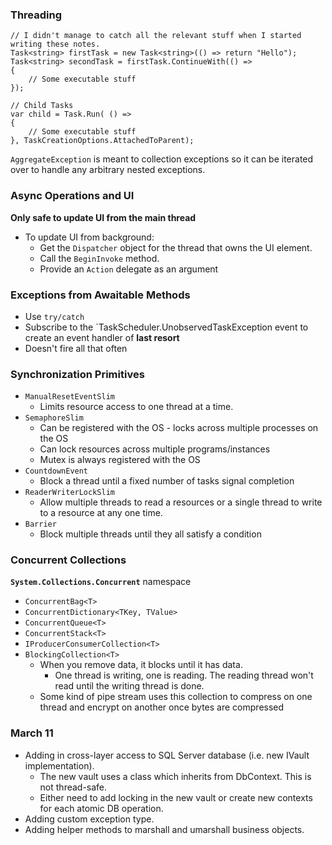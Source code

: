 ﻿### Threading

```
// I didn't manage to catch all the relevant stuff when I started writing these notes.
Task<string> firstTask = new Task<string>(() => return "Hello");
Task<string> secondTask = firstTask.ContinueWith(() =>
{
    // Some executable stuff
});

// Child Tasks
var child = Task.Run( () =>
{
    // Some executable stuff
}, TaskCreationOptions.AttachedToParent);
```

`AggregateException` is meant to collection exceptions so it can be iterated over to handle any arbitrary nested exceptions.

### Async Operations and UI
__Only safe to update UI from the main thread__

* To update UI from background:
    * Get the `Dispatcher` object for the thread that owns the UI element.
    * Call the `BeginInvoke` method.
    * Provide an `Action` delegate as an argument

### Exceptions from Awaitable Methods
* Use `try/catch`
* Subscribe to the `TaskScheduler.UnobservedTaskException event to create an event handler of __last resort__
* Doesn't fire all that often

### Synchronization Primitives
* `ManualResetEventSlim`
    * Limits resource access to one thread at a time.
* `SemaphoreSlim`
    * Can be registered with the OS - locks across multiple processes on the OS
    * Can lock resources across multiple programs/instances
    * Mutex is always registered with the OS
* `CountdownEvent`
    * Block a thread until a fixed number of tasks signal completion
* `ReaderWriterLockSlim`
    * Allow multiple threads to read a resources or a single thread to write to a resource at any one time.
* `Barrier`
    * Block multiple threads until they all satisfy a condition

### Concurrent Collections
__`System.Collections.Concurrent`__ namespace

* `ConcurrentBag<T>`
* `ConcurrentDictionary<TKey, TValue>`
* `ConcurrentQueue<T>`
* `ConcurrentStack<T>`
* `IProducerConsumerCollection<T>`
* `BlockingCollection<T>`
    * When you remove data, it blocks until it has data.
        * One thread is writing, one is reading. The reading thread won't read until the writing thread is done.
    * Some kind of pipe stream uses this collection to compress on one thread and encrypt on another once bytes are compressed

### March 11
* Adding in cross-layer access to SQL Server database (i.e. new IVault implementation).
    * The new vault uses a class which inherits from DbContext. This is not thread-safe.
    * Either need to add locking in the new vault or create new contexts for each atomic DB operation.
* Adding custom exception type.
* Adding helper methods to marshall and umarshall business objects.
